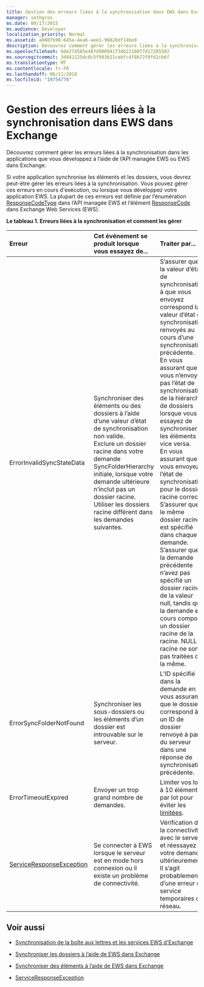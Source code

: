 ```yaml
---
title: Gestion des erreurs liées à la synchronisation dans EWS dans Exchange
manager: sethgros
ms.date: 09/17/2015
ms.audience: Developer
localization_priority: Normal
ms.assetid: a0807b90-645a-4ea6-aee1-96828df14be0
description: Découvrez comment gérer les erreurs liées à la synchronisation dans les applications que vous développez à l’aide de l’API managée EWS ou EWS dans Exchange.
ms.openlocfilehash: 6de27d585e467d900941f34b2210877d17205502
ms.sourcegitcommit: 34041125dc8c5f993b21cebfc4f8b72f0fd2cb6f
ms.translationtype: MT
ms.contentlocale: fr-FR
ms.lasthandoff: 06/11/2018
ms.locfileid: "19754778"
---
```

# <a name="handling-synchronization-related-errors-in-ews-in-exchange"></a>Gestion des erreurs liées à la synchronisation dans EWS dans Exchange

Découvrez comment gérer les erreurs liées à la synchronisation dans les applications que vous développez à l’aide de l’API managée EWS ou EWS dans Exchange.
  
Si votre application synchronise les éléments et les dossiers, vous devrez peut-être gérer les erreurs liées à la synchronisation. Vous pouvez gérer ces erreurs en cours d'exécution, ou lorsque vous développez votre application EWS. La plupart de ces erreurs est définie par l’énumération [ResponseCodeType](http://msdn.microsoft.com/en-us/library/exchangewebservices.responsecodetype%28v=exchg.80%29.aspx) dans l’API managée EWS et l’élément [ResponseCode](http://msdn.microsoft.com/en-us/library/aa580757%28v=exchg.150%29.aspx) dans Exchange Web Services (EWS). 
  
**Le tableau 1. Erreurs liées à la synchronisation et comment les gérer**

|**Erreur**|**Cet événement se produit lorsque vous essayez de...**|**Traiter par...**|
|:-----|:-----|:-----|
|ErrorInvalidSyncStateData  <br/> | Synchroniser des éléments ou des dossiers à l’aide d’une valeur d’état de synchronisation non valide.  <br/>  Exclure un dossier racine dans votre demande SyncFolderHierarchy initiale, lorsque votre demande ultérieure n’inclut pas un dossier racine.  <br/>  Utiliser les dossiers racine différent dans les demandes suivantes.  <br/> | S’assurer que la valeur d’état de synchronisation à que vous envoyez correspond la valeur d’état de synchronisation renvoyés au cours d’une synchronisation précédente.  <br/>  En vous assurant que vous n’envoyez pas l’état de synchronisation de la hiérarchie de dossiers lorsque vous essayez de synchroniser les éléments et vice versa.  <br/>  En vous assurant que vous envoyez l’état de synchronisation pour le dossier racine correct.  <br/>  S’assurer que le même dossier racine est spécifié dans chaque demande.  <br/>  S’assurer que la demande précédente n’avez pas spécifié un dossier racine de la valeur null, tandis que la demande en cours comporte un dossier racine de la racine. NULL et racine ne sont pas traitées de la même.  <br/> |
|ErrorSyncFolderNotFound  <br/> |Synchroniser les sous-dossiers ou les éléments d’un dossier est introuvable sur le serveur.  <br/> |L’ID spécifié dans la demande en vous assurant que le dossier correspond à un ID de dossier renvoyé à partir du serveur dans une réponse de synchronisation précédente.  <br/> |
|ErrorTimeoutExpired  <br/> |Envoyer un trop grand nombre de demandes.  <br/> |Limiter vos lots à 10 éléments par lot pour éviter les [limitées](ews-throttling-in-exchange.md).  <br/> |
|[ServiceResponseException](http://msdn.microsoft.com/en-us/library/microsoft.exchange.webservices.data.serviceresponseexception%28v=exchg.80%29.aspx) <br/> |Se connecter à EWS lorsque le serveur est en mode hors connexion ou il existe un problème de connectivité.  <br/> |Vérification de la connectivité avec le serveur et réessayez votre demande ultérieurement. Il s’agit probablement d’une erreur de service temporaires ou réseau.  <br/> |
   
## <a name="see-also"></a>Voir aussi


- [Synchronisation de la boîte aux lettres et les services EWS d'Exchange](mailbox-synchronization-and-ews-in-exchange.md)
    
- [Synchroniser les dossiers à l’aide de EWS dans Exchange](how-to-synchronize-folders-by-using-ews-in-exchange.md)
    
- [Synchroniser des éléments à l’aide de EWS dans Exchange](how-to-synchronize-items-by-using-ews-in-exchange.md)
    
- [ServiceResponseException](http://msdn.microsoft.com/en-us/library/microsoft.exchange.webservices.data.serviceresponseexception%28v=exchg.80%29.aspx)
    

